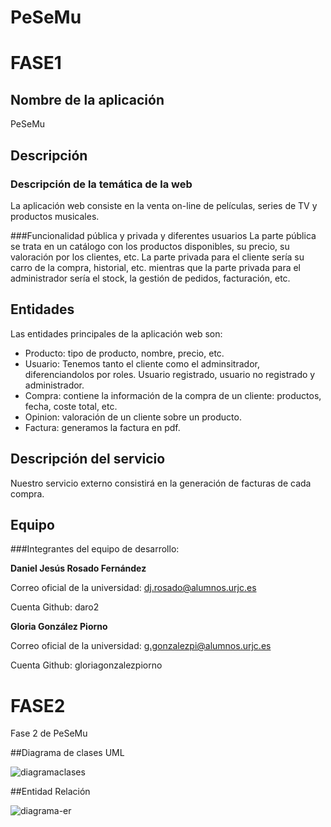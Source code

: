 # PeSeMu
# FASE1
## Nombre de la aplicación
PeSeMu

## Descripción

### Descripción de la temática de la web
La aplicación web consiste en la venta on-line de películas, series de TV y productos musicales.

###Funcionalidad pública y privada y diferentes usuarios
La parte pública se trata en un catálogo con los productos disponibles, su precio, su valoración
por los clientes, etc.
La parte privada para el cliente sería su carro de la compra, historial, etc.
mientras que la parte privada para el administrador sería el stock, la gestión de pedidos,
facturación, etc.

## Entidades

Las entidades principales de la aplicación web son:
* Producto: tipo de producto, nombre, precio, etc.
* Usuario: Tenemos tanto el cliente como el adminsitrador, diferenciandolos por roles. Usuario registrado, usuario no registrado y administrador.
* Compra: contiene la información de la compra de un cliente: productos, fecha, coste total, etc.
* Opinion: valoración de un cliente sobre un producto.
* Factura: generamos la factura en pdf. 

## Descripción del servicio

Nuestro servicio externo consistirá en la generación de facturas de cada compra.

## Equipo
###Integrantes del equipo de desarrollo:

**Daniel Jesús Rosado Fernández**

Correo oficial de la universidad: dj.rosado@alumnos.urjc.es

Cuenta Github: daro2

**Gloria González Piorno**

Correo oficial de la universidad: g.gonzalezpi@alumnos.urjc.es

Cuenta Github: gloriagonzalezpiorno


# FASE2
Fase 2 de PeSeMu

##Diagrama de clases UML

![diagramaclases](https://cloud.githubusercontent.com/assets/18498519/22970648/1dbce136-f373-11e6-8dba-bf58c8ddb377.jpg)

##Entidad Relación 

![diagrama-er](https://cloud.githubusercontent.com/assets/18498519/22971731/f7f1c760-f376-11e6-8df3-86a7dfb7528c.JPG)
